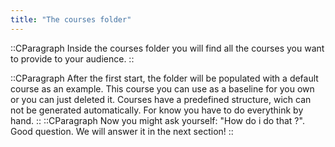 ```yaml
---
title: "The courses folder"
---
```


::CParagraph
Inside the courses folder you will find all the courses you want to provide to your audience.
::

::CParagraph
After the first start, the folder will be populated with a default course as an example. This course you can use as a baseline for you own or you can just deleted it.
Courses have a predefined structure, wich can not be generated automatically. For know you have to do everythink by hand. 
::
::CParagraph
Now you might ask yourself: "How do i do that ?". Good question. We will answer it in the next section!
::

